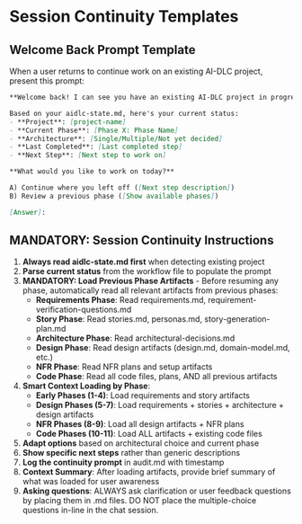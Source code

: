 # Session Continuity Templates

## Welcome Back Prompt Template
When a user returns to continue work on an existing AI-DLC project, present this prompt:

```markdown
**Welcome back! I can see you have an existing AI-DLC project in progress.**

Based on your aidlc-state.md, here's your current status:
- **Project**: [project-name]
- **Current Phase**: [Phase X: Phase Name]
- **Architecture**: [Single/Multiple/Not yet decided]
- **Last Completed**: [Last completed step]
- **Next Step**: [Next step to work on]

**What would you like to work on today?**

A) Continue where you left off ([Next step description])
B) Review a previous phase ([Show available phases])

[Answer]: 
```

## MANDATORY: Session Continuity Instructions
1. **Always read aidlc-state.md first** when detecting existing project
2. **Parse current status** from the workflow file to populate the prompt
3. **MANDATORY: Load Previous Phase Artifacts** - Before resuming any phase, automatically read all relevant artifacts from previous phases:
   - **Requirements Phase**: Read requirements.md, requirement-verification-questions.md
   - **Story Phase**: Read stories.md, personas.md, story-generation-plan.md
   - **Architecture Phase**: Read architectural-decisions.md
   - **Design Phase**: Read design artifacts (design.md, domain-model.md, etc.)
   - **NFR Phase**: Read NFR plans and setup artifacts
   - **Code Phase**: Read all code files, plans, AND all previous artifacts
4. **Smart Context Loading by Phase**:
   - **Early Phases (1-4)**: Load requirements and story artifacts
   - **Design Phases (5-7)**: Load requirements + stories + architecture + design artifacts
   - **NFR Phases (8-9)**: Load all design artifacts + NFR plans
   - **Code Phases (10-11)**: Load ALL artifacts + existing code files
5. **Adapt options** based on architectural choice and current phase
6. **Show specific next steps** rather than generic descriptions
7. **Log the continuity prompt** in audit.md with timestamp
8. **Context Summary**: After loading artifacts, provide brief summary of what was loaded for user awareness
9. **Asking questions**: ALWAYS ask clarification or user feedback questions by placing them in .md files. DO NOT place the multiple-choice questions in-line in the chat session. 